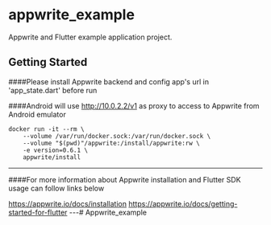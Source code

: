 # appwrite_example

Appwrite and Flutter example application project.

## Getting Started

####Please install Appwrite backend and config app's url in 'app_state.dart' before run

####Android will use http://10.0.2.2/v1 as proxy to access to Appwrite from Android emulator 


```shell script
docker run -it --rm \
    --volume /var/run/docker.sock:/var/run/docker.sock \
    --volume "$(pwd)"/appwrite:/install/appwrite:rw \
    -e version=0.6.1 \
    appwrite/install
```
---
####For more information about Appwrite installation and Flutter SDK usage can follow links below

https://appwrite.io/docs/installation
https://appwrite.io/docs/getting-started-for-flutter
---#   A p p w r i t e _ e x a m p l e  
 